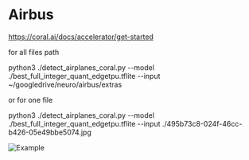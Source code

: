 # Airbus

https://coral.ai/docs/accelerator/get-started

for all files path

python3 ./detect_airplanes_coral.py   --model ./best_full_integer_quant_edgetpu.tflite   --input ~/googledrive/neuro/airbus/extras

or for one file

python3 ./detect_airplanes_coral.py   --model ./best_full_integer_quant_edgetpu.tflite   --input ./495b73c8-024f-46cc-b426-05e49bbe5074.jpg


![Example](https://github.com/palich2000/Airbus/blob/main/495b73c8-024f-46cc-b426-05e49bbe5074_result.png)